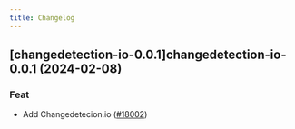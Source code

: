 ```yaml
---
title: Changelog
---
```




## [changedetection-io-0.0.1]changedetection-io-0.0.1 (2024-02-08)

### Feat



- Add Changedetecion.io ([#18002](https://github.com/truecharts/charts/issues/18002))